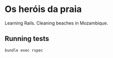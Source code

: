 # Os heróis da praia

Learning Rails. Cleaning beaches in Mozambique.

## Running tests 

```
bundle exec rspec
```
